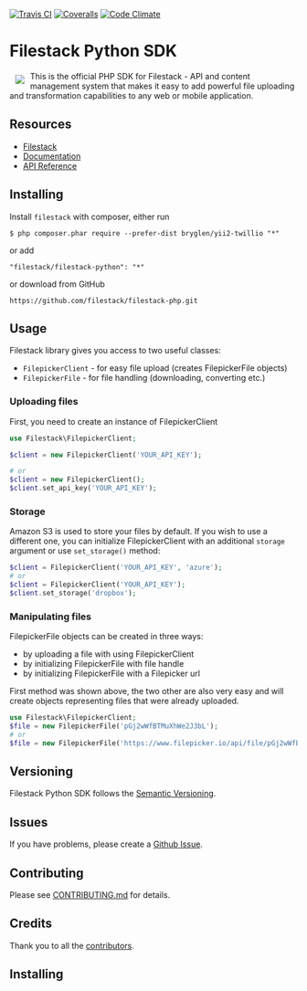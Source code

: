[![Travis CI][travis_ci_badge]][travis_ci]
[![Coveralls][coveralls_badge]][coveralls]
[![Code Climate][code_climate_badge]][code_climate]

# Filestack Python SDK
<a href="https://www.filestack.com"><img src="https://filestack.com/themes/filestack/assets/images/press-articles/color.svg" align="left" hspace="10" vspace="6"></a>
This is the official PHP SDK for Filestack - API and content management system that makes it easy to add powerful file uploading and transformation capabilities to any web or mobile application.

## Resources

* [Filestack](https://www.filestack.com)
* [Documentation](https://www.filestack.com/docs)
* [API Reference](https://filestack.github.io/)

## Installing

Install ``filestack`` with composer, either run

    $ php composer.phar require --prefer-dist bryglen/yii2-twillio "*"

or add

```
"filestack/filestack-python": "*"
```

or download from GitHub

    https://github.com/filestack/filestack-php.git

## Usage

Filestack library gives you access to two useful classes:

* `FilepickerClient` - for easy file upload (creates FilepickerFile objects)
* `FilepickerFile` - for file handling (downloading, converting etc.)

### Uploading files
First, you need to create an instance of FilepickerClient

```php
use Filestack\FilepickerClient;

$client = new FilepickerClient('YOUR_API_KEY');

# or
$client = new FilepickerClient();
$client.set_api_key('YOUR_API_KEY');
```

### Storage
Amazon S3 is used to store your files by default. If you wish to use a different one, you can initialize FilepickerClient with an additional `storage` argument or use `set_storage()` method:

```php
$client = FilepickerClient('YOUR_API_KEY', 'azure');
# or
$client = FilepickerClient('YOUR_API_KEY');
$client.set_storage('dropbox');
```
### Manipulating files

FilepickerFile objects can be created in three ways:

 - by uploading a file with using FilepickerClient
 - by initializing FilepickerFile with file handle
 - by initializing FilepickerFile with a Filepicker url

First method was shown above, the two other are also very easy and will create objects representing files that were already uploaded.

```php
use Filestack\FilepickerClient;
$file = new FilepickerFile('pGj2wWfBTMuXhWe2J3bL');
# or
$file = new FilepickerFile('https://www.filepicker.io/api/file/pGj2wWfBTMuXhWe2J3bL');
```

## Versioning

Filestack Python SDK follows the [Semantic Versioning](http://semver.org/).

## Issues

If you have problems, please create a [Github Issue](https://github.com/filestack/filestack-php/issues).

## Contributing

Please see [CONTRIBUTING.md](https://github.com/filestack/filestack-php/blob/master/CONTRIBUTING.md) for details.

## Credits

Thank you to all the [contributors](https://github.com/filestack/filestack-php/graphs/contributors).


## Installing

[travis_ci]: http://travis-ci.org/filestack/filestack-php
[travis_ci_badge]: https://travis-ci.org/filestack/filestack-php.svg?branch=master
[code_climate]: https://codeclimate.com/github/filestack/filestack-php
[code_climate_badge]: https://codeclimate.com/github/filestack/filestack-php.png
[coveralls]: https://coveralls.io/github/filestack/filestack-php?branch=master
[coveralls_badge]: https://coveralls.io/repos/github/filestack/filestack-php/badge.svg?branch=master
